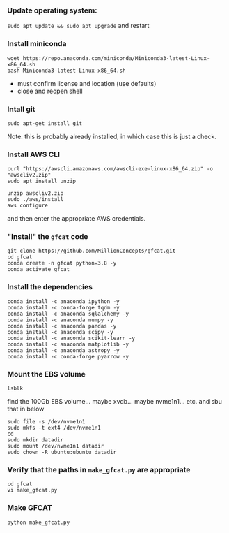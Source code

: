 ### Update operating system:
`sudo apt update && sudo apt upgrade`
and restart

### Install miniconda
```
wget https://repo.anaconda.com/miniconda/Miniconda3-latest-Linux-x86_64.sh
bash Miniconda3-latest-Linux-x86_64.sh
```
* must confirm license and location (use defaults)
* close and reopen shell

### Intall git
`sudo apt-get install git`

Note: this is probably already installed, in which case this is just a check.

### Install AWS CLI
```
curl "https://awscli.amazonaws.com/awscli-exe-linux-x86_64.zip" -o "awscliv2.zip"
sudo apt install unzip
```
```
unzip awscliv2.zip
sudo ./aws/install
aws configure
```
and then enter the appropriate AWS credentials.

### "Install" the `gfcat` code
```
git clone https://github.com/MillionConcepts/gfcat.git
cd gfcat
conda create -n gfcat python=3.8 -y
conda activate gfcat
```

### Install the dependencies
```
conda install -c anaconda ipython -y
conda install -c conda-forge tqdm -y
conda install -c anaconda sqlalchemy -y
conda install -c anaconda numpy -y
conda install -c anaconda pandas -y
conda install -c anaconda scipy -y
conda install -c anaconda scikit-learn -y
conda install -c anaconda matplotlib -y
conda install -c anaconda astropy -y
conda install -c conda-forge pyarrow -y
```

### Mount the EBS volume
```
lsblk
```
find the 100Gb EBS volume... maybe xvdb... maybe nvme1n1... etc. and sbu that in below
```
sudo file -s /dev/nvme1n1
sudo mkfs -t ext4 /dev/nvme1n1
cd
sudo mkdir datadir
sudo mount /dev/nvme1n1 datadir
sudo chown -R ubuntu:ubuntu datadir
```

### Verify that the paths in `make_gfcat.py` are appropriate
```
cd gfcat
vi make_gfcat.py
```

### Make GFCAT
`python make_gfcat.py`
